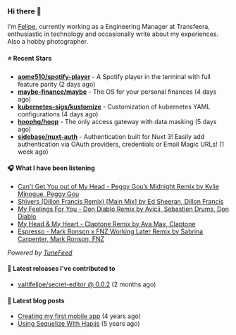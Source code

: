 ### Hi there 👋

I'm [Felipe](https://felipevm.com), currently working as a Engineering Manager at Transfeera, enthusiastic in technology and occasionally write about my experiences. Also a hobby photographer.

#### ⭐ Recent Stars
- **[aome510/spotify-player](https://github.com/aome510/spotify-player)** - A Spotify player in the terminal with full feature parity (2 days ago)
- **[maybe-finance/maybe](https://github.com/maybe-finance/maybe)** - The OS for your personal finances (4 days ago)
- **[kubernetes-sigs/kustomize](https://github.com/kubernetes-sigs/kustomize)** - Customization of kubernetes YAML configurations (4 days ago)
- **[hoophq/hoop](https://github.com/hoophq/hoop)** - The only access gateway with data masking (5 days ago)
- **[sidebase/nuxt-auth](https://github.com/sidebase/nuxt-auth)** - Authentication built for Nuxt 3! Easily add authentication via OAuth providers, credentials or Email Magic URLs! (1 week ago)

#### 🎧 What I have been listening
- [Can&#39;t Get You out of My Head - Peggy Gou’s Midnight Remix by Kylie Minogue, Peggy Gou](https://open.spotify.com/track/1Rnx52PUuhrLrj306hOZHb)
- [Shivers (Dillon Francis Remix) [Main Mix] by Ed Sheeran, Dillon Francis](https://open.spotify.com/track/59zbXPD0j7JxsVVm480g3b)
- [My Feelings For You - Don Diablo Remix by Avicii, Sebastien Drums, Don Diablo](https://open.spotify.com/track/7brRnnzMQtAPybNOwbmRms)
- [My Head &amp; My Heart - Claptone Remix by Ava Max, Claptone](https://open.spotify.com/track/0AxhXARnISmbH5UqbqvtDP)
- [Espresso - Mark Ronson x FNZ Working Later Remix by Sabrina Carpenter, Mark Ronson, FNZ](https://open.spotify.com/track/03duS4fiU5jSVOZFR7TTQa)

_Powered by [TuneFeed](https://tunefeed.app?ref=valtlfelipe-gh-profile)_ 

#### 🚀 Latest releases I've contributed to


- [valtlfelipe/secret-editor @ 0.0.2](https://github.com/valtlfelipe/secret-editor/releases/tag/0.0.2) (2 months ago)

#### 📄 Latest blog posts
- [Creating my first mobile app](https://felipevm.com/posts/creating-my-first-mobile-app/) (4 years ago)
- [Using Sequelize With Hapijs](https://felipevm.com/posts/using-sequelize-with-hapijs/) (5 years ago)
